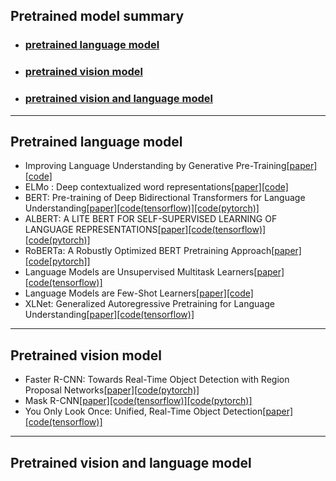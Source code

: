 ## Pretrained model summary   
* ### [pretrained language model](#pretrained-language-model)   
* ### [pretrained vision model](pretrained-vision-model)   
* ### [pretrained vision and language model](pretrained-vision-and-language-model)   
---
## Pretrained language model   
* Improving Language Understanding by Generative Pre-Training[[paper]](https://s3-us-west-2.amazonaws.com/openai-assets/research-covers/language-unsupervised/language_understanding_paper.pdf)[[code]](https://github.com/huggingface/transformers)   
* ELMo : Deep contextualized word representations[[paper]](https://arxiv.org/pdf/1802.05365.pdf)[[code]](https://github.com/yuanxiaosc/ELMo)   
* BERT: Pre-training of Deep Bidirectional Transformers for Language Understanding[[paper]](https://arxiv.org/pdf/1810.04805.pdf)[[code(tensorflow)]](https://github.com/google-research/bert)[[code(pytorch)]](https://github.com/codertimo/BERT-pytorch)   
* ALBERT: A LITE BERT FOR SELF-SUPERVISED LEARNING OF LANGUAGE REPRESENTATIONS[[paper]](https://arxiv.org/pdf/1909.11942.pdf)[[code(tensorflow)]](https://github.com/google-research/albert)[[code(pytorch)]](https://github.com/graykode/ALBERT-Pytorch)   
* RoBERTa: A Robustly Optimized BERT Pretraining Approach[[paper]](https://arxiv.org/pdf/1907.11692.pdf)[[code[pytorch]]](https://github.com/pytorch/fairseq/tree/master/examples/roberta)   
* Language Models are Unsupervised Multitask Learners[[paper]](https://d4mucfpksywv.cloudfront.net/better-language-models/language-models.pdf)[[code(tensorflow)]](https://github.com/openai/gpt-2)   
* Language Models are Few-Shot Learners[[paper]](https://arxiv.org/pdf/2005.14165.pdf)[[code]](https://github.com/openai/gpt-3)   
* XLNet: Generalized Autoregressive Pretraining for Language Understanding[[paper]](https://arxiv.org/pdf/1906.08237.pdf)[[code(tensorflow)]](https://github.com/zihangdai/xlnet)   
---
## Pretrained vision model   
* Faster R-CNN: Towards Real-Time Object Detection with Region Proposal Networks[[paper]](https://arxiv.org/pdf/1506.01497.pdf)[[code(pytorch)]](https://github.com/longcw/faster_rcnn_pytorch)   
* Mask R-CNN[[paper]](https://arxiv.org/pdf/1703.06870.pdf)[[code(tensorflow)]](https://github.com/matterport/Mask_RCNN)[[code(pytorch)]](https://github.com/facebookresearch/maskrcnn-benchmark)   
* You Only Look Once: Unified, Real-Time Object Detection[[paper]](https://arxiv.org/pdf/1506.02640.pdf)[[code(tensorflow)]](https://github.com/gliese581gg/YOLO_tensorflow)  

---
## Pretrained vision and language model   

